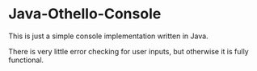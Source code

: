 # Java-Othello-Console
This is just a simple console implementation written in Java.

There is very little error checking for user inputs, but otherwise it is fully functional.

